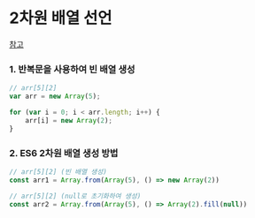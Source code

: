 # 2차원 배열 선언

[참고](https://gent.tistory.com/296)

### 1. 반복문을 사용하여 빈 배열 생성&#x20;

```javascript
// arr[5][2]
var arr = new Array(5);

for (var i = 0; i < arr.length; i++) {
    arr[i] = new Array(2);
}
```

### 2. ES6 2차원 배열 생성 방법

```javascript
// arr[5][2] (빈 배열 생성)
const arr1 = Array.from(Array(5), () => new Array(2))

// arr[5][2] (null로 초기화하여 생성)
const arr2 = Array.from(Array(5), () => Array(2).fill(null))
```
